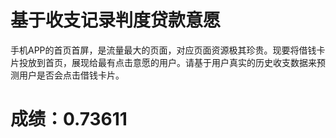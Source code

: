 # 基于收支记录判度贷款意愿
手机APP的首页首屏，是流量最大的页面，对应页面资源极其珍贵。现要将借钱卡片投放到首页，展现给最有点击意愿的用户。请基于用户真实的历史收支数据来预测用户是否会点击借钱卡片。 
# 成绩：0.73611
